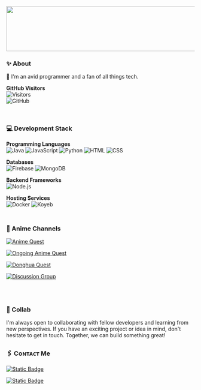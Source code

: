 <div style="text-align: right;">
    <img src="https://envs.sh/IZG.jpg" alt="Image" style="width: 600px; height: 120px;">
</div>

 <!-- Adds space between the image and the section below -->

### ✨ About 
👋 I'm an avid programmer and a fan of all things tech.

**GitHub Visitors**  
![Visitors](https://img.shields.io/badge/visitors-5,000-blue?style=for-the-badge&logo=github&logoColor=white)  
![GitHub](https://img.shields.io/badge/github-100%25-181717?style=for-the-badge&logo=github&logoColor=white)  

<br>

### 💻 Development Stack
**Programming Languages**  
![Java](https://img.shields.io/badge/java-007396?style=for-the-badge&logo=java&logoColor=ffffff) ![JavaScript](https://img.shields.io/badge/javascript-f7df1e?style=for-the-badge&logo=javascript&logoColor=000000) ![Python](https://img.shields.io/badge/python-3670A0?style=for-the-badge&logo=python&logoColor=ffdd54) ![HTML](https://img.shields.io/badge/html-e34f26?style=for-the-badge&logo=html5&logoColor=ffffff) ![CSS](https://img.shields.io/badge/css-1572B6?style=for-the-badge&logo=css3&logoColor=ffffff)  

**Databases**  
![Firebase](https://img.shields.io/badge/firebase-ffca28?style=for-the-badge&logo=firebase&logoColor=black) ![MongoDB](https://img.shields.io/badge/mongodb-47A248?style=for-the-badge&logo=mongodb&logoColor=ffffff)  

**Backend Frameworks**  
![Node.js](https://img.shields.io/badge/node.js-339933?style=for-the-badge&logo=node.js&logoColor=ffffff)  

**Hosting Services**  
![Docker](https://img.shields.io/badge/docker-2496ED?style=for-the-badge&logo=docker&logoColor=white) ![Koyeb](https://img.shields.io/badge/koyeb-0B77E2?style=for-the-badge&logo=koyeb&logoColor=white)  
<br>

##

<h3 align="left">🗿 Anime Channels</h3>
<p align="left">
  
[![Anime Quest](https://img.shields.io/badge/Telegram-gray?style=for-the-badge&logo=telegram&label=Anime%20Quest&labelColor=light%20green&color=garnet%20red&link=https%3A%2F%2Ft.me%2Fabidabdullah199)](https://t.me/AnimeQuestX)

[![Ongoing Anime Quest](https://img.shields.io/badge/Telegram-gray?style=for-the-badge&logo=telegram&label=Ongoing%20Anime&labelColor=light%20green&color=garnet%20red&link=https%3A%2F%2Ft.me%2Fabidabdullah199)](https://t.me/OngoingAnimeQuest)

[![Donghua Quest](https://img.shields.io/badge/Telegram-gray?style=for-the-badge&logo=telegram&label=Donghua%20Quest&labelColor=light%20green&color=garnet%20red&link=https%3A%2F%2Ft.me%2Fabidabdullah199)](https://t.me/DonghuaQuest)

[![Discussion Group](https://img.shields.io/badge/Telegram-gray?style=for-the-badge&logo=telegram&label=Discussion%20Group&labelColor=light%20green&color=garnet%20red&link=https%3A%2F%2Ft.me%2Fabidabdullah199)](https://t.me/AnimeQuestChat)
##
<br>

### 🤝 Collab
I'm always open to collaborating with fellow developers and learning from new perspectives. If you have an exciting project or idea in mind, don't hesitate to get in touch. Together, we can build something great!
<br>

##

<h3 align="left">🖇️ Cᴏɴᴛᴀᴄᴛ Me</h3>

[![Static Badge](https://img.shields.io/badge/Telegram-gray?style=for-the-badge&logo=telegram&label=N%E1%B4%8F%E1%B4%84%E1%B4%8FF%CA%9F%E1%B4%9Cx&labelColor=light%20green&color=blue&link=https%3A%2F%2Ft.me%2Fabidabdullah199)](https://t.me/abidabdullah199)

[![Static Badge](https://img.shields.io/badge/Gmail-gray?style=for-the-badge&logo=gmail&label=N%E1%B4%8F%E1%B4%84%E1%B4%8FF%CA%9F%E1%B4%9Cx%20B%E1%B4%8F%E1%B4%9B%E1%B4%A2&labelColor=light%20green&color=garnet%20red&link=https%3A%2F%2Ft.me%2Fabidabdullah199)](mailto:abidabdullahown@gmail.com)


